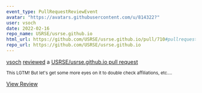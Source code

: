 ```yaml
---
event_type: PullRequestReviewEvent
avatar: "https://avatars.githubusercontent.com/u/814322?"
user: vsoch
date: 2022-02-16
repo_name: USRSE/usrse.github.io
html_url: https://github.com/USRSE/usrse.github.io/pull/710#pullrequestreview-885169981
repo_url: https://github.com/USRSE/usrse.github.io
---
```


<a href='https://github.com/vsoch' target='_blank'>vsoch</a> <a href='https://github.com/USRSE/usrse.github.io/pull/710#pullrequestreview-885169981' target='_blank'>reviewed</a> a <a href='https://github.com/USRSE/usrse.github.io/pull/710' target='_blank'>USRSE/usrse.github.io pull request</a>

<small>This LGTM! But let's get some more eyes on it to double check affiliations, etc....</small>

<a href='https://github.com/USRSE/usrse.github.io/pull/710#pullrequestreview-885169981' target='_blank'>View Review</a>